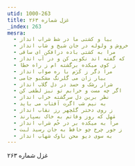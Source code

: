 ```yaml
---
utid: 1000-263
title: غزل شماره ۲۶۳
_index: 263
mesra:
  - بیا و کشتی ما در شط شراب انداز
  - خروش و ولوله در جان شیخ و شاب انداز
  - مرا به کشتی باده درافکن ای ساقی
  - که گفته اند نکویی کن و در آب انداز
  - ز کوی میکده برگشته ام ز راه خطا
  - مرا دگر ز کَرَم با ره صواب انداز
  - بیار زان می گلرنگ مشکبو جامی
  - شرار رشک و حسد در دل گلاب انداز
  - اگر چه مست و خرابم تو نیز لطفی کن
  - نظر برین دل سرگشته خراب انداز
  - به نیم شب اگرت آفتاب می باید
  - ز روی دختر گلچهر رز نقاب انداز
  - مَهِل که روز وفاتم به خاک بسپارند
  - مرا به میکده بر در خُم شراب انداز
  - ز جور چرخ چو حافظ به جان رسید لبت
  - به سوی دیو محن ناوک شهاب انداز
---
```

غزل شماره ۲۶۳
